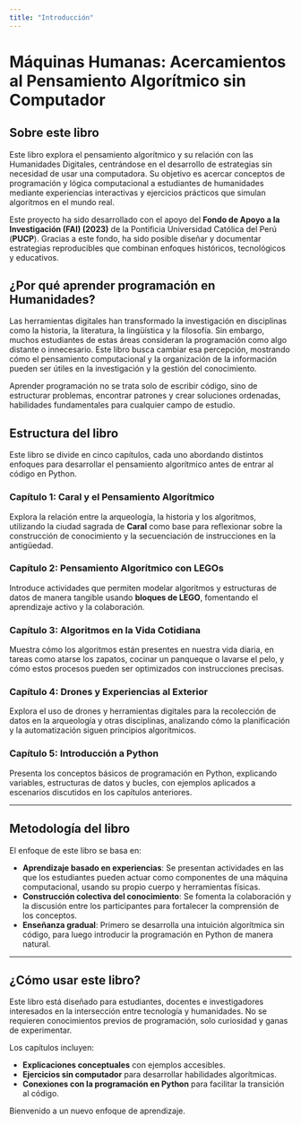 ```yaml
---
title: "Introducción"
---
```


# **Máquinas Humanas: Acercamientos al Pensamiento Algorítmico sin Computador**

## **Sobre este libro**

Este libro explora el pensamiento algorítmico y su relación con las Humanidades Digitales, centrándose en el desarrollo de estrategias sin necesidad de usar una computadora. Su objetivo es acercar conceptos de programación y lógica computacional a estudiantes de humanidades mediante experiencias interactivas y ejercicios prácticos que simulan algoritmos en el mundo real.

Este proyecto ha sido desarrollado con el apoyo del **Fondo de Apoyo a la Investigación (FAI) (2023)** de la Pontificia Universidad Católica del Perú (**PUCP**). Gracias a este fondo, ha sido posible diseñar y documentar estrategias reproducibles que combinan enfoques históricos, tecnológicos y educativos.

## **¿Por qué aprender programación en Humanidades?**

Las herramientas digitales han transformado la investigación en disciplinas como la historia, la literatura, la lingüística y la filosofía. Sin embargo, muchos estudiantes de estas áreas consideran la programación como algo distante o innecesario. Este libro busca cambiar esa percepción, mostrando cómo el pensamiento computacional y la organización de la información pueden ser útiles en la investigación y la gestión del conocimiento.

Aprender programación no se trata solo de escribir código, sino de estructurar problemas, encontrar patrones y crear soluciones ordenadas, habilidades fundamentales para cualquier campo de estudio.

## **Estructura del libro**

Este libro se divide en cinco capítulos, cada uno abordando distintos enfoques para desarrollar el pensamiento algorítmico antes de entrar al código en Python.

### **Capítulo 1: Caral y el Pensamiento Algorítmico**
Explora la relación entre la arqueología, la historia y los algoritmos, utilizando la ciudad sagrada de **Caral** como base para reflexionar sobre la construcción de conocimiento y la secuenciación de instrucciones en la antigüedad.

### **Capítulo 2: Pensamiento Algorítmico con LEGOs**
Introduce actividades que permiten modelar algoritmos y estructuras de datos de manera tangible usando **bloques de LEGO**, fomentando el aprendizaje activo y la colaboración.

### **Capítulo 3: Algoritmos en la Vida Cotidiana**
Muestra cómo los algoritmos están presentes en nuestra vida diaria, en tareas como atarse los zapatos, cocinar un panqueque o lavarse el pelo, y cómo estos procesos pueden ser optimizados con instrucciones precisas.

### **Capítulo 4: Drones y Experiencias al Exterior**
Explora el uso de drones y herramientas digitales para la recolección de datos en la arqueología y otras disciplinas, analizando cómo la planificación y la automatización siguen principios algorítmicos.

### **Capítulo 5: Introducción a Python**
Presenta los conceptos básicos de programación en Python, explicando variables, estructuras de datos y bucles, con ejemplos aplicados a escenarios discutidos en los capítulos anteriores.

---

## **Metodología del libro**

El enfoque de este libro se basa en:

- **Aprendizaje basado en experiencias**: Se presentan actividades en las que los estudiantes pueden actuar como componentes de una máquina computacional, usando su propio cuerpo y herramientas físicas.
- **Construcción colectiva del conocimiento**: Se fomenta la colaboración y la discusión entre los participantes para fortalecer la comprensión de los conceptos.
- **Enseñanza gradual**: Primero se desarrolla una intuición algorítmica sin código, para luego introducir la programación en Python de manera natural.

---

## **¿Cómo usar este libro?**

Este libro está diseñado para estudiantes, docentes e investigadores interesados en la intersección entre tecnología y humanidades. No se requieren conocimientos previos de programación, solo curiosidad y ganas de experimentar.

Los capítulos incluyen:

- **Explicaciones conceptuales** con ejemplos accesibles.  
- **Ejercicios sin computador** para desarrollar habilidades algorítmicas.  
- **Conexiones con la programación en Python** para facilitar la transición al código.

Bienvenido a un nuevo enfoque de aprendizaje.

